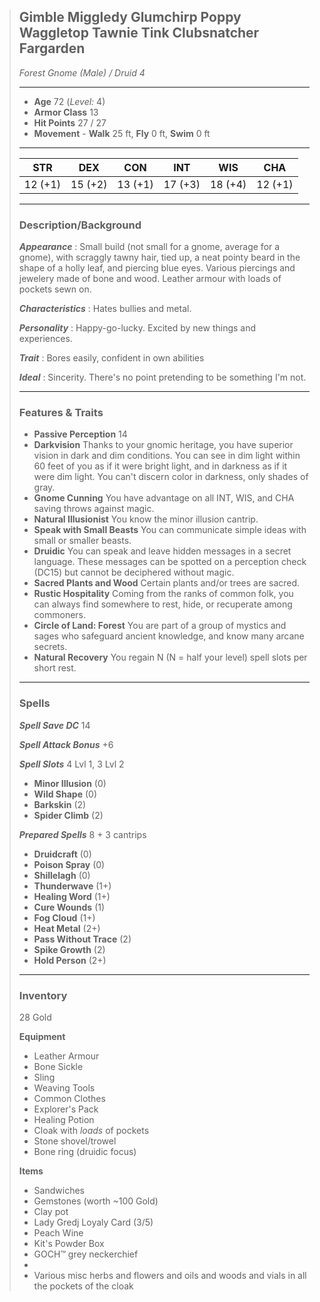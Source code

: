 > ## Gimble Miggledy Glumchirp Poppy Waggletop Tawnie Tink Clubsnatcher Fargarden
> 
> *Forest Gnome (Male) / Druid 4*
> 
> * * *
> 
> - **Age** 72 (*Level:* 4)
> - **Armor Class** 13
> - **Hit Points** 27 / 27
> - **Movement** \- **Walk** 25 ft, **Fly** 0 ft, **Swim** 0 ft
> 
> * * *
> 
> | STR | DEX | CON | INT | WIS | CHA |
> | --- | --- | --- | --- | --- | --- |
> | 12 (+1) | 15 (+2) | 13 (+1) | 17 (+3) | 18 (+4) | 12 (+1) |
> 
> * * *
> 
> ### Description/Background
> 
> ***Appearance*** : Small build (not small for a gnome, average for a gnome), with scraggly tawny hair, tied up, a neat pointy beard in the shape of a holly leaf, and piercing blue eyes. Various piercings and jewelery made of bone and wood. Leather armour with loads of pockets sewn on.
> 
> ***Characteristics*** : Hates bullies and metal.
> 
> ***Personality*** : Happy-go-lucky. Excited by new things and experiences.
> 
> ***Trait*** : Bores easily, confident in own abilities
> 
> ***Ideal*** : Sincerity. There's no point pretending to be something I'm not.
> 
> * * *
>
> ### Features & Traits
>
> - **Passive Perception** 14
> - **Darkvision** Thanks to your gnomic heritage, you have superior vision in dark and dim conditions. You can see in dim light within 60 feet of you as if it were bright light, and in darkness as if it were dim light. You can't discern color in darkness, only shades of gray.
> - **Gnome Cunning** You have advantage on all INT, WIS, and CHA saving throws against magic.
> - **Natural Illusionist** You know the minor illusion cantrip.
> - **Speak with Small Beasts** You can communicate simple ideas with small or smaller beasts.
> - **Druidic** You can speak and leave hidden messages in a secret language. These messages can be spotted on a perception check (DC15) but cannot be deciphered without magic.
> - **Sacred Plants and Wood** Certain plants and/or trees are sacred.
> - **Rustic Hospitality** Coming from the ranks of common folk, you can always find somewhere to rest, hide, or recuperate among commoners.
> - **Circle of Land: Forest** You are part of a group of mystics and sages who safeguard ancient knowledge, and know many arcane secrets.
> - **Natural Recovery** You regain N (N = half your level) spell slots per short rest.
>
> * * *
> 
> ### Spells
> 
> ***Spell Save DC*** 14
>
> ***Spell Attack Bonus*** +6
> 
> ***Spell Slots*** 4 Lvl 1, 3 Lvl 2
>
> - **Minor Illusion** (0)
> - **Wild Shape** (0)
> - **Barkskin** (2)
> - **Spider Climb** (2)
>
> ***Prepared Spells*** 8 + 3 cantrips
>
> - **Druidcraft** (0)
> - **Poison Spray** (0)
> - **Shillelagh** (0)
> - **Thunderwave** (1+)
> - **Healing Word** (1+)
> - **Cure Wounds** (1)
> - **Fog Cloud** (1+)
> - **Heat Metal** (2+)
> - **Pass Without Trace** (2)
> - **Spike Growth** (2)
> - **Hold Person** (2+)
> 
> * * * 
> 
> ### Inventory
> 
> 28 Gold
> 
> **Equipment**
>
> - Leather Armour
> - Bone Sickle
> - Sling
> - Weaving Tools
> - Common Clothes
> - Explorer's Pack
> - Healing Potion
> - Cloak with *loads* of pockets
> - Stone shovel/trowel
> - Bone ring (druidic focus)
>
> **Items**
> 
> - Sandwiches
> - Gemstones (worth ~100 Gold)
> - Clay pot
> - Lady Gredj Loyaly Card (3/5)
> - Peach Wine
> - Kit's Powder Box
> - GOCH™ grey neckerchief
> - 
> - Various misc herbs and flowers and oils and woods and vials in all the pockets of the cloak
> 
